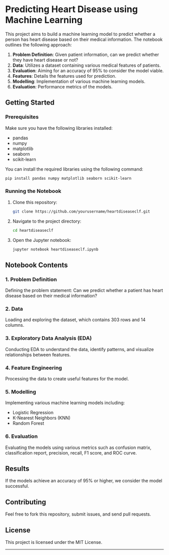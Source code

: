 # Predicting Heart Disease using Machine Learning

This project aims to build a machine learning model to predict whether a person has heart disease based on their medical information. The notebook outlines the following approach:

1. **Problem Definition**: Given patient information, can we predict whether they have heart disease or not?
2. **Data**: Utilizes a dataset containing various medical features of patients.
3. **Evaluation**: Aiming for an accuracy of 95% to consider the model viable.
4. **Features**: Details the features used for prediction.
5. **Modelling**: Implementation of various machine learning models.
6. **Evaluation**: Performance metrics of the models.

## Getting Started

### Prerequisites

Make sure you have the following libraries installed:

- pandas
- numpy
- matplotlib
- seaborn
- scikit-learn

You can install the required libraries using the following command:

```bash
pip install pandas numpy matplotlib seaborn scikit-learn
```

### Running the Notebook

1. Clone this repository:
    ```bash
    git clone https://github.com/yourusername/heartdiseaseclf.git
    ```
2. Navigate to the project directory:
    ```bash
    cd heartdiseaseclf
    ```
3. Open the Jupyter notebook:
    ```bash
    jupyter notebook heartdiseaseclf.ipynb
    ```

## Notebook Contents

### 1. Problem Definition

Defining the problem statement: Can we predict whether a patient has heart disease based on their medical information?

### 2. Data

Loading and exploring the dataset, which contains 303 rows and 14 columns.

### 3. Exploratory Data Analysis (EDA)

Conducting EDA to understand the data, identify patterns, and visualize relationships between features.

### 4. Feature Engineering

Processing the data to create useful features for the model.

### 5. Modelling

Implementing various machine learning models including:

- Logistic Regression
- K-Nearest Neighbors (KNN)
- Random Forest

### 6. Evaluation

Evaluating the models using various metrics such as confusion matrix, classification report, precision, recall, F1 score, and ROC curve.

## Results

If the models achieve an accuracy of 95% or higher, we consider the model successful.

## Contributing

Feel free to fork this repository, submit issues, and send pull requests.

## License

This project is licensed under the MIT License.

---

